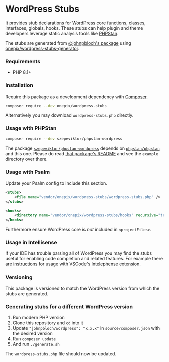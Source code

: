 # WordPress Stubs

It provides stub declarations for [WordPress](https://wordpress.org/)
core functions, classes, interfaces, globals, hooks.
These stubs can help plugin and theme developers leverage static analysis tools
like [PHPStan](https://github.com/phpstan/phpstan).

The stubs are generated from [@johnpbloch's package](https://github.com/johnpbloch/wordpress-core)
using [onepix/wordpress-stubs-generator](https://github.com/0zd0/wordpress-stubs-generator).

### Requirements

- PHP 8.1+

### Installation

Require this package as a development dependency with [Composer](https://getcomposer.org).

```bash
composer require --dev onepix/wordpress-stubs
```

Alternatively you may download `wordpress-stubs.php` directly.

### Usage with PHPStan

```bash
composer require --dev szepeviktor/phpstan-wordpress
```

The package [`szepeviktor/phpstan-wordpress`](https://github.com/szepeviktor/phpstan-wordpress)
depends on [`phpstan/phpstan`](http://github.com/phpstan/phpstan) and this one.
Please do read
[that package's README](https://github.com/szepeviktor/phpstan-wordpress/blob/master/README.md)
and see the `example` directory over there.

### Usage with Psalm

Update your Psalm config to include this section.

```xml
<stubs>
    <file name="vendor/onepix/wordpress-stubs/wordpress-stubs.php" />
</stubs>
```

```xml
<hooks>
    <directory name="vendor/onepix/wordpress-stubs/hooks" recursive="true"/>
</hooks>
```

Furthermore ensure WordPress core is _not_ included in `<projectFiles>`.

### Usage in Intellisense

If your IDE has trouble parsing all of WordPress
you may find the stubs useful for enabling code completion and related features.
For example there are [instructions](https://github.com/bmewburn/vscode-intelephense/issues/113)
for usage with VSCode's
[Intelephense](https://marketplace.visualstudio.com/items?itemName=bmewburn.vscode-intelephense-client)
extension.

### Versioning

This package is versioned to match the WordPress version from which the stubs are generated.

### Generating stubs for a different WordPress version

1. Run modern PHP version
1. Clone this repository and `cd` into it
1. Update `"johnpbloch/wordpress": "x.x.x"` in `source/composer.json` with the desired version
1. Run `composer update`
1. And run `./generate.sh`

The `wordpress-stubs.php` file should now be updated.
